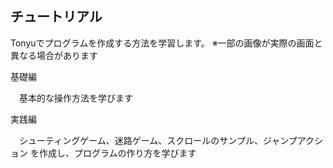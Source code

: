 ## チュートリアル
Tonyuでプログラムを作成する方法を学習します。 ※一部の画像が実際の画面と異なる場合があります

基礎編

&emsp;基本的な操作方法を学びます

実践編

&emsp;シューティングゲーム、迷路ゲーム、スクロールのサンプル、ジャンプアクション を作成し、プログラムの作り方を学びます